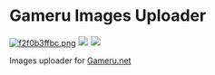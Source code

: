 # Gameru Images Uploader
<a href="http://images.gameru.net/image/f2f0b3ffbc.png"><img src="http://images.gameru.net/thumb/f2f0b3ffbc.png" alt="f2f0b3ffbc.png"></a>
<a title="9c586daf58.png" href="http://images.gameru.net/image/9c586daf58.png.html"><img style='border: 1px dotted lightgrey;' src="http://images.gameru.net/thumb/9c586daf58.png" /></a> 
<a title="925c64a2d1.png" href="http://images.gameru.net/image/925c64a2d1.png.html"><img style='border: 1px dotted lightgrey;' src="http://images.gameru.net/thumb/925c64a2d1.png" /></a>

Images uploader for [Gameru.net](http://www.gameru.net/)
